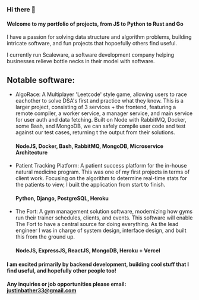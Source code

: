 ### Hi there 👋

#### Welcome to my portfolio of projects, from JS to Python to Rust and Go

I have a passion for solving data structure and algorithm problems, building intricate software, and fun projects that hopoefully others find useful.

I currently run Scaleware, a software development company helping businesses relieve bottle necks in their model with software.

## Notable software:
- AlgoRace: A Multiplayer 'Leetcode' style game, allowing users to race eachother to solve DSA's first and practice what they know. This is a larger             project, consisting of 3 services + the frontend, featuring a remote compiler, a worker service, a manager service, and main service for user auth and       data fetching. Built on Node with RabbitMQ, Docker, some Bash, and MongoDB, we can safely compile user code and test against our test cases, returning t     the output from their solutions.
    #### NodeJS, Docker, Bash, RabbitMQ, MongoDB, Microservice Architecture
  

- Patient Tracking Platform: A patient success platform for the in-house natural medicine program.
    This was one of my first projects in terms of client work. Focusing on the algorithm to determine real-time stats for the patients to view, I built the      application from start to finish. 
    #### Python, Django, PostgreSQL, Heroku
  

- The Fort: A gym management solution software, modernizing how gyms run their trainer schedules, clients, and events.
    This software will enable The Fort to have a central source for doing everything. As the lead engineer I was in charge of system design, interface           design, and built this from the ground up.
    #### NodeJS, ExpressJS, ReactJS, MongoDB, Heroku + Vercel


#### I am excited primarily by backend development, building cool stuff that I find useful, and hopefully other people too!

#### Any inquiries or job opportunities please email: justinbather33@gmail.com

<!--
**justinbather/justinbather** is a ✨ _special_ ✨ repository because its `README.md` (this file) appears on your GitHub profile.

Here are some ideas to get you started:

- 🔭 I’m currently working on ...
- 🌱 I’m currently learning ...
- 👯 I’m looking to collaborate on ...
- 🤔 I’m looking for help with ...
- 💬 Ask me about ...
- 📫 How to reach me: ...
- 😄 Pronouns: ...
- ⚡ Fun fact: ...
-->
